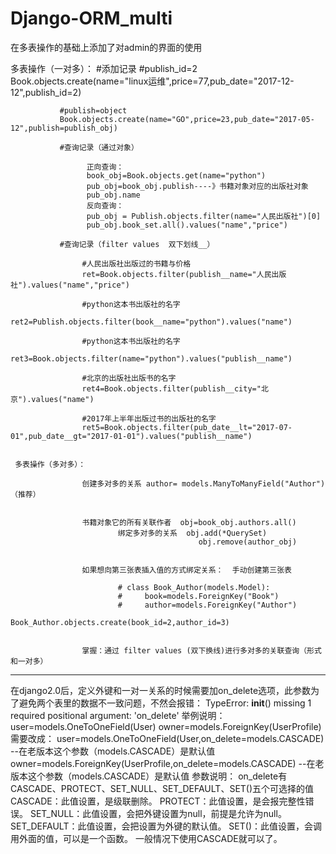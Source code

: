 # Django-ORM_multi

在多表操作的基础上添加了对admin的界面的使用

多表操作（一对多）：
               #添加记录
               #publish_id=2
               Book.objects.create(name="linux运维",price=77,pub_date="2017-12-12",publish_id=2)
               

               #publish=object
               Book.objects.create(name="GO",price=23,pub_date="2017-05-12",publish=publish_obj)
               
               #查询记录（通过对象）
               
                     正向查询：
                     book_obj=Book.objects.get(name="python")   
                     pub_obj=book_obj.publish----》书籍对象对应的出版社对象
                     pub_obj.name
                     反向查询：
                     pub_obj = Publish.objects.filter(name="人民出版社")[0]
                     pub_obj.book_set.all().values("name","price")
                     
               #查询记录（filter values  双下划线__）
                     
                    #人民出版社出版过的书籍与价格
                    ret=Book.objects.filter(publish__name="人民出版社").values("name","price")
                    
                    #python这本书出版社的名字
                    ret2=Publish.objects.filter(book__name="python").values("name")
                    
                    #python这本书出版社的名字
                    ret3=Book.objects.filter(name="python").values("publish__name")
                    
                    #北京的出版社出版书的名字
                    ret4=Book.objects.filter(publish__city="北京").values("name")
                    
                    #2017年上半年出版过书的出版社的名字
                    ret5=Book.objects.filter(pub_date__lt="2017-07-01",pub_date__gt="2017-01-01").values("publish__name")
                    
                    
     多表操作（多对多）： 
                     
                    创建多对多的关系 author= models.ManyToManyField("Author")（推荐）
                    
                    
                    书籍对象它的所有关联作者  obj=book_obj.authors.all()
                            绑定多对多的关系  obj.add(*QuerySet)   
                                              obj.remove(author_obj)
                                              
                                              
                    如果想向第三张表插入值的方式绑定关系：  手动创建第三张表

                            # class Book_Author(models.Model):
                            #     book=models.ForeignKey("Book")
                            #     author=models.ForeignKey("Author")                    
                            Book_Author.objects.create(book_id=2,author_id=3)
                            
                    
                    掌握：通过 filter values (双下换线)进行多对多的关联查询（形式和一对多） 


-----------------------------------------------------------------
在django2.0后，定义外键和一对一关系的时候需要加on_delete选项，此参数为了避免两个表里的数据不一致问题，不然会报错：
TypeError: __init__() missing 1 required positional argument: 'on_delete'
举例说明：
user=models.OneToOneField(User)
owner=models.ForeignKey(UserProfile)
需要改成：
user=models.OneToOneField(User,on_delete=models.CASCADE) --在老版本这个参数（models.CASCADE）是默认值
owner=models.ForeignKey(UserProfile,on_delete=models.CASCADE) --在老版本这个参数（models.CASCADE）是默认值
参数说明：
on_delete有CASCADE、PROTECT、SET_NULL、SET_DEFAULT、SET()五个可选择的值
CASCADE：此值设置，是级联删除。
PROTECT：此值设置，是会报完整性错误。
SET_NULL：此值设置，会把外键设置为null，前提是允许为null。
SET_DEFAULT：此值设置，会把设置为外键的默认值。
SET()：此值设置，会调用外面的值，可以是一个函数。
一般情况下使用CASCADE就可以了。
